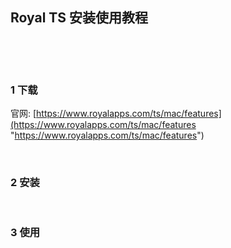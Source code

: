 ## Royal TS 安装使用教程  

​    

​    

### 1 下载  

官网: [https://www.royalapps.com/ts/mac/features](https://www.royalapps.com/ts/mac/features "https://www.royalapps.com/ts/mac/features")  

​    

### 2 安装  

​    

### 3 使用  



